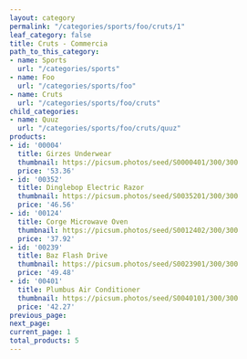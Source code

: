 ```yaml
---
layout: category
permalink: "/categories/sports/foo/cruts/1"
leaf_category: false
title: Cruts - Commercia
path_to_this_category:
- name: Sports
  url: "/categories/sports"
- name: Foo
  url: "/categories/sports/foo"
- name: Cruts
  url: "/categories/sports/foo/cruts"
child_categories:
- name: Quuz
  url: "/categories/sports/foo/cruts/quuz"
products:
- id: '00004'
  title: Girzes Underwear
  thumbnail: https://picsum.photos/seed/S0000401/300/300
  price: '53.36'
- id: '00352'
  title: Dinglebop Electric Razor
  thumbnail: https://picsum.photos/seed/S0035201/300/300
  price: '46.56'
- id: '00124'
  title: Corge Microwave Oven
  thumbnail: https://picsum.photos/seed/S0012402/300/300
  price: '37.92'
- id: '00239'
  title: Baz Flash Drive
  thumbnail: https://picsum.photos/seed/S0023901/300/300
  price: '49.48'
- id: '00401'
  title: Plumbus Air Conditioner
  thumbnail: https://picsum.photos/seed/S0040101/300/300
  price: '42.27'
previous_page: 
next_page: 
current_page: 1
total_products: 5
---
```

